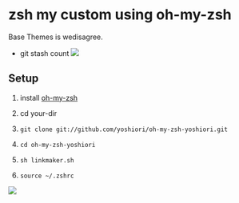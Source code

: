 zsh my custom using oh-my-zsh
======================

Base Themes is wedisagree.

+ git stash count
![](http://img.skitch.com/20120413-quwdjkuiq3iw8jafk57gwh8geh.png:)

Setup
----------------

1. install [oh-my-zsh](https://github.com/robbyrussell/oh-my-zsh)

2. cd your-dir

3. `git clone git://github.com/yoshiori/oh-my-zsh-yoshiori.git`

4. `cd oh-my-zsh-yoshiori`

5. `sh linkmaker.sh`

6. `source ~/.zshrc`

![](http://img.skitch.com/20120413-pngdda5d5dw272kk16b8iw58rm.png)